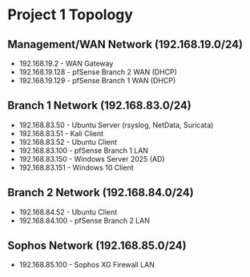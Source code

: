 # Project 1 Topology

## Management/WAN Network (192.168.19.0/24)
- 192.168.19.2 - WAN Gateway
- 192.168.19.128 - pfSense Branch 2 WAN (DHCP)
- 192.168.19.129 - pfSense Branch 1 WAN (DHCP)

## Branch 1 Network (192.168.83.0/24)
- 192.168.83.50 - Ubuntu Server (rsyslog, NetData, Suricata)
- 192.168.83.51 - Kali Client
- 192.168.83.52 - Ubuntu Client
- 192.168.83.100 - pfSense Branch 1 LAN
- 192.168.83.150 - Windows Server 2025 (AD)
- 192.168.83.151 - Windows 10 Client

## Branch 2 Network (192.168.84.0/24)
- 192.168.84.52 - Ubuntu Client
- 192.168.84.100 - pfSense Branch 2 LAN

## Sophos Network (192.168.85.0/24)
- 192.168.85.100 - Sophos XG Firewall LAN
